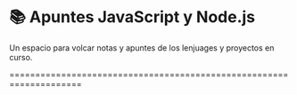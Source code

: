 # 📚 Apuntes JavaScript y Node.js

Un espacio para volcar notas y apuntes de los lenjuages y proyectos en curso.

====================================================================


